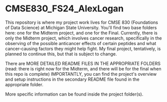 # CMSE830_FS24_AlexLogan

This repository is where my project work lives for CMSE 830 (Foundations of Data Science) at Michigan State University. You'll find two base folders here: one for the Midterm project, and one for the Final. Currently, there is only the Midterm project, which involves cancer research, specifically in the observing of the possible anticancer effects of certain peptides and what cancer-causing factors they might help fight. My final project, tentatively, is planned to continue this, but that is subject to change.

There are MORE DETAILED README FILES IN THE APPROPRIATE FOLDERS (read: there is right now for the Midterm, and there will be for the final when this repo is complete)
IMPORTANTLY, you can find the project's overview and setup instructions in the secondary README file found in the appropriate folder.

More specific information can be found inside the project folder(s).
